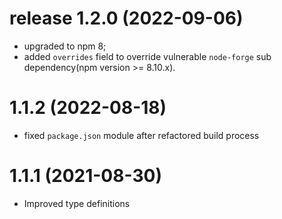 # release 1.2.0 (2022-09-06)
* upgraded to npm 8;
* added `overrides` field to override vulnerable `node-forge` sub dependency(npm version >= 8.10.x).
# 1.1.2 (2022-08-18)
* fixed `package.json` module after refactored build process
# 1.1.1 (2021-08-30)
* Improved type definitions

